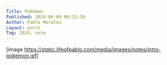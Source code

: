 ```yaml
---
Title: Pokémon
Published: 2024-06-09 00:23:39
Author: Pablo Morales
Layout: posts
Tag: 2024, note
---
```

[image https://static.lifeofpablo.com/media/images/notes/intro-pokemon.gif]
